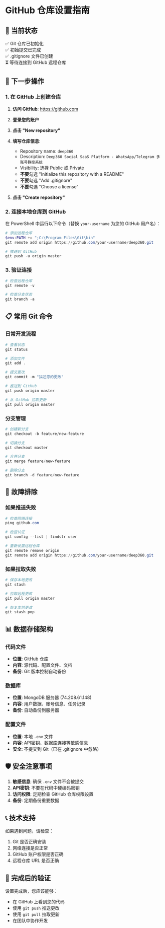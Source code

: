 # GitHub 仓库设置指南

## 🎯 当前状态
✅ Git 仓库已初始化  
✅ 初始提交已完成  
✅ .gitignore 文件已创建  
⏳ 等待连接到 GitHub 远程仓库  

## 🚀 下一步操作

### 1. 在 GitHub 上创建仓库

1. **访问 GitHub**: https://github.com
2. **登录您的账户**
3. **点击 "New repository"**
4. **填写仓库信息**:
   - Repository name: `deep360`
   - Description: `Deep360 Social SaaS Platform - WhatsApp/Telegram 多账号群控系统`
   - Visibility: 选择 Public 或 Private
   - **不要**勾选 "Initialize this repository with a README"
   - **不要**勾选 "Add .gitignore"
   - **不要**勾选 "Choose a license"

5. **点击 "Create repository"**

### 2. 连接本地仓库到 GitHub

在 PowerShell 中运行以下命令（替换 `your-username` 为您的 GitHub 用户名）：

```powershell
# 添加远程仓库
$env:PATH += ";C:\Program Files\Git\bin"
git remote add origin https://github.com/your-username/deep360.git

# 推送到 GitHub
git push -u origin master
```

### 3. 验证连接

```powershell
# 检查远程仓库
git remote -v

# 检查分支状态
git branch -a
```

## 📋 常用 Git 命令

### 日常开发流程
```powershell
# 查看状态
git status

# 添加文件
git add .

# 提交更改
git commit -m "描述您的更改"

# 推送到 GitHub
git push origin master

# 从 GitHub 拉取更新
git pull origin master
```

### 分支管理
```powershell
# 创建新分支
git checkout -b feature/new-feature

# 切换分支
git checkout master

# 合并分支
git merge feature/new-feature

# 删除分支
git branch -d feature/new-feature
```

## 🔧 故障排除

### 如果推送失败
```powershell
# 检查网络连接
ping github.com

# 检查认证
git config --list | findstr user

# 重新设置远程仓库
git remote remove origin
git remote add origin https://github.com/your-username/deep360.git
```

### 如果拉取失败
```powershell
# 保存本地更改
git stash

# 拉取远程更改
git pull origin master

# 恢复本地更改
git stash pop
```

## 📊 数据存储架构

### 代码文件
- **位置**: GitHub 仓库
- **内容**: 源代码、配置文件、文档
- **备份**: Git 版本控制自动备份

### 数据库
- **位置**: MongoDB 服务器 (74.208.61.148)
- **内容**: 用户数据、账号信息、任务记录
- **备份**: 自动备份到服务器

### 配置文件
- **位置**: 本地 `.env` 文件
- **内容**: API密钥、数据库连接等敏感信息
- **安全**: 不提交到 Git（已在 .gitignore 中忽略）

## 🛡️ 安全注意事项

1. **敏感信息**: 确保 `.env` 文件不会被提交
2. **API密钥**: 不要在代码中硬编码密钥
3. **访问权限**: 定期检查 GitHub 仓库权限设置
4. **备份**: 定期备份重要数据

## 📞 技术支持

如果遇到问题，请检查：
1. Git 是否正确安装
2. 网络连接是否正常
3. GitHub 账户权限是否正确
4. 远程仓库 URL 是否正确

## 🎉 完成后的验证

设置完成后，您应该能够：
- 在 GitHub 上看到您的代码
- 使用 `git push` 推送更改
- 使用 `git pull` 拉取更新
- 在团队中协作开发 